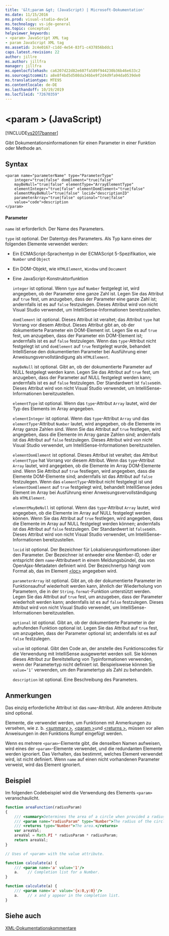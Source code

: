 ```yaml
---
title: '&lt;param &gt; (JavaScript) | Microsoft-Dokumentation'
ms.date: 11/15/2016
ms.prod: visual-studio-dev14
ms.technology: vs-ide-general
ms.topic: conceptual
helpviewer_keywords:
- <param> JavaScript XML tag
- param JavaScript XML tag
ms.assetid: 2c4e0167-c1dd-4e54-83f1-c437856bddc1
caps.latest.revision: 22
author: jillre
ms.author: jillfra
manager: jillfra
ms.openlocfilehash: ca6207d22d82e607fa589f944230b36b46e633c2
ms.sourcegitcommit: a8e8f4bd5d508da34bbe9f2d4d9fa94da0539de0
ms.translationtype: MTE95
ms.contentlocale: de-DE
ms.lasthandoff: 10/19/2019
ms.locfileid: "72670359"
---
```

# <a name="ltparamgt-javascript"></a>&lt;param &gt; (JavaScript)
[!INCLUDE[vs2017banner](../includes/vs2017banner.md)]

Gibt Dokumentationsinformationen für einen Parameter in einer Funktion oder Methode an.

## <a name="syntax"></a>Syntax

```
<param name="parameterName" type="ParameterType"
    integer="true|false" domElement="true|false"
    mayBeNull="true|false" elementType="ArrayElementType"
    elementInteger="true|false" elementDomElement="true|false"
    elementMayBeNull="true|false" locid="descriptionID"
    parameterArray="true|false" optional="true|false"
    value="code">description
</param>
```

#### <a name="parameters"></a>Parameter
 `name` ist erforderlich. Der Name des Parameters.

 `type` ist optional. Der Datentyp des Parameters. Als Typ kann eines der folgenden Elemente verwendet werden:

- Ein ECMAScript-Sprachentyp in der ECMAScript 5-Spezifikation, wie `Number` und `Object`

- Ein DOM-Objekt, wie `HTMLElement`, `Window` und `Document`

- Eine JavaScript-Konstruktorfunktion

  `integer` ist optional. Wenn `type` auf `Number` festgelegt ist, wird angegeben, ob der Parameter eine ganze Zahl ist. Legen Sie das Attribut auf `true` fest, um anzugeben, dass der Parameter eine ganze Zahl ist; andernfalls ist es auf `false` festzulegen. Dieses Attribut wird von nicht Visual Studio verwendet, um IntelliSense-Informationen bereitzustellen.

  `domElement` ist optional. Dieses Attribut ist veraltet; das Attribut `type` hat Vorrang vor diesem Attribut. Dieses Attribut gibt an, ob der dokumentierte Parameter ein DOM-Element ist. Legen Sie es auf `true` fest, um anzugeben, dass der Parameter ein DOM-Element ist; andernfalls ist es auf `false` festzulegen. Wenn das `type`-Attribut nicht festgelegt ist und `domElement` auf `true` festgelegt wurde, behandelt IntelliSense den dokumentierten Parameter bei Ausführung einer Anweisungsvervollständigung als `HTMLElement`.

  `mayBeNull` ist optional. Gibt an, ob der dokumentierte Parameter auf NULL festgelegt werden kann. Legen Sie das Attribut auf `true` fest, um anzugeben, dass der Parameter auf NULL festgelegt werden kann; andernfalls ist es auf `false` festzulegen. Der Standardwert ist `false`sein. Dieses Attribut wird von nicht Visual Studio verwendet, um IntelliSense-Informationen bereitzustellen.

  `elementType` ist optional. Wenn das `type`-Attribut `Array` lautet, wird der Typ des Elements im Array angegeben.

  `elementInteger` ist optional. Wenn das `type`-Attribut `Array` und das `elementType`-Attribut `Number` lautet, wird angegeben, ob die Elemente im Array ganze Zahlen sind. Wenn Sie das Attribut auf `true` festlegen, wird angegeben, dass die Elemente im Array ganze Zahlen sind; andernfalls ist das Attribut auf `false` festzulegen. Dieses Attribut wird von nicht Visual Studio verwendet, um IntelliSense-Informationen bereitzustellen.

  `elementDomElement` ist optional. Dieses Attribut ist veraltet; das Attribut `elementType` hat Vorrang vor diesem Attribut. Wenn das `type`-Attribut `Array` lautet, wird angegeben, ob die Elemente im Array DOM-Elemente sind. Wenn Sie Attribut auf `true` festlegen, wird angegeben, dass die Elemente DOM-Elemente sind; andernfalls ist das Attribut auf `false` festzulegen. Wenn das `elementType`-Attribut nicht festgelegt ist und `elementDomElement` auf `true` festgelegt wird, behandelt IntelliSense jedes Element im Array bei Ausführung einer Anweisungsvervollständigung als `HTMLElement`.

  `elementMayBeNull` ist optional. Wenn das `type`-Attribut `Array` lautet, wird angegeben, ob die Elemente im Array auf NULL festgelegt werden können. Wenn Sie das Attribut auf `true` festlegen, wird angegeben, dass die Elemente im Array auf NULL festgelegt werden können; andernfalls ist das Attribut auf `false` festzulegen. Der Standardwert ist `false`sein. Dieses Attribut wird von nicht Visual Studio verwendet, um IntelliSense-Informationen bereitzustellen.

  `locid` ist optional. Der Bezeichner für Lokalisierungsinformationen über den Parameter. Der Bezeichner ist entweder eine Member-ID, oder er entspricht dem `name`-Attributwert in einem Meldungsbündel, das von OpenAjax-Metadaten definiert wird. Der Bezeichnertyp hängt vom Format ab, das im Element [\<loc>](../ide/loc-javascript.md) angegeben wird.

  `parameterArray` ist optional. Gibt an, ob der dokumentierte Parameter im Funktionsaufruf wiederholt werden kann, ähnlich der Wiederholung von Parametern, die in der `String.format`-Funktion unterstützt werden. Legen Sie das Attribut auf `true` fest, um anzugeben, dass der Parameter wiederholt werden kann; andernfalls ist es auf `false` festzulegen. Dieses Attribut wird von nicht Visual Studio verwendet, um IntelliSense-Informationen bereitzustellen.

  `optional` ist optional. Gibt an, ob der dokumentierte Parameter in der aufrufenden Funktion optional ist. Legen Sie das Attribut auf `true` fest, um anzugeben, dass der Parameter optional ist; andernfalls ist es auf `false` festzulegen.

  `value` ist optional. Gibt den Code an, der anstelle des Funktionscodes für die Verwendung mit IntelliSense ausgewertet werden soll. Sie können dieses Attribut zur Bereitstellung von Typinformationen verwenden, wenn der Parametertyp nicht definiert ist. Beispielsweise können Sie `value=’1’` verwenden, um den Parametertyp als Zahl zu behandeln.

  `description` ist optional. Eine Beschreibung des Parameters.

## <a name="remarks"></a>Anmerkungen
 Das einzig erforderliche Attribut ist das `name`-Attribut. Alle anderen Attribute sind optional.

 Elemente, die verwendet werden, um Funktionen mit Anmerkungen zu versehen, wie z. b. [\<summary >](../ide/summary-javascript.md), [\<param >](../ide/param-javascript.md)und [\<returns >](../ide/returns-javascript.md), müssen vor allen Anweisungen in den Funktions Rumpf eingefügt werden.

 Wenn es mehrere `<param>`-Elemente gibt, die denselben Namen aufweisen, wird eines der `<param>`-Elemente verwendet, und die redundanten Elemente werden ignoriert. Das Verhalten, das bestimmt, welches Element verwendet wird, ist nicht definiert. Wenn `name` auf einen nicht vorhandenen Parameter verweist, wird das Element ignoriert.

## <a name="example"></a>Beispiel
 Im folgenden Codebeispiel wird die Verwendung des Elements `<param>` veranschaulicht.

```javascript
function areaFunction(radiusParam)
{
    /// <summary>Determines the area of a circle when provided a radius parameter.</summary>
    /// <param name="radiusParam" type="Number">The radius of the circle.</param>
    /// <returns type="Number">The area.</returns>
    var areaVal;
    areaVal = Math.PI * radiusParam * radiusParam;
    return areaVal;
}

// Uses of <param> with the value attribute.

function calculate(a) {
    /// <param name='a' value='1'/>
    a.    // Completion list for a Number.
}

function calculate(a) {
    /// <param name='a' value='{x:0,y:0}'/>
    a.    // x and y appear in the completion list.
}

```

## <a name="see-also"></a>Siehe auch
 [XML-Dokumentationskommentare](../ide/xml-documentation-comments-javascript.md)
